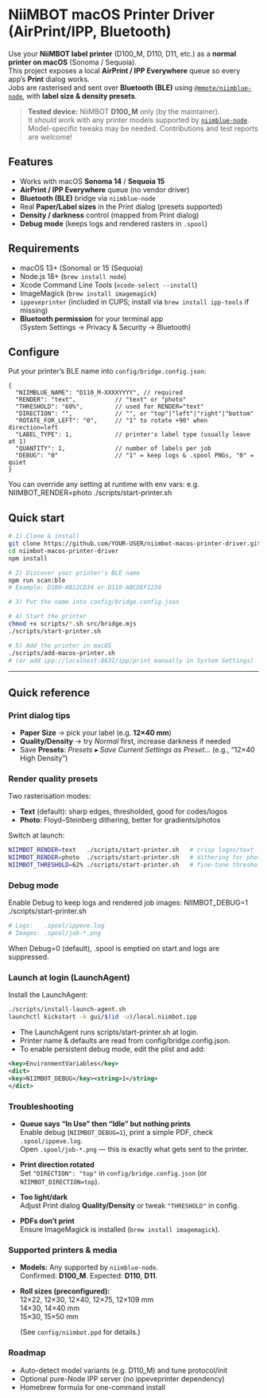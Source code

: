 # NiiMBOT macOS Printer Driver (AirPrint/IPP, Bluetooth)

Use your **NiiMBOT label printer** (D100_M, D110, D11, etc.) as a **normal printer on macOS** (Sonoma / Sequoia).  
This project exposes a local **AirPrint / IPP Everywhere** queue so every app’s **Print** dialog works.  
Jobs are rasterised and sent over **Bluetooth (BLE)** using [`@mmote/niimblue-node`](https://github.com/MultiMote/niimblue-node), with **label size & density presets**.

> **Tested device:** NiiMBOT **D100_M** only (by the maintainer).  
> It *should* work with any printer models supported by [`niimblue-node`](https://github.com/MultiMote/niimblue-node).  
> Model-specific tweaks may be needed. Contributions and test reports are welcome!


## Features

- Works with macOS **Sonoma 14** / **Sequoia 15**
- **AirPrint / IPP Everywhere** queue (no vendor driver)
- **Bluetooth (BLE)** bridge via `niimblue-node`
- Real **Paper/Label sizes** in the Print dialog (presets supported)
- **Density / darkness** control (mapped from Print dialog)
- **Debug mode** (keeps logs and rendered rasters in `.spool`)


## Requirements

- macOS 13+ (Sonoma) or 15 (Sequoia)
- Node.js 18+ (`brew install node`)
- Xcode Command Line Tools (`xcode-select --install`)
- ImageMagick (`brew install imagemagick`)
- `ippeveprinter` (included in CUPS; install via `brew install ipp-tools` if missing)
- **Bluetooth permission** for your terminal app  
  (System Settings → Privacy & Security → Bluetooth)


## Configure

Put your printer’s BLE name into `config/bridge.config.json`:

```jsonc
{
  "NIIMBLUE_NAME": "D110_M-XXXXYYYY", // required
  "RENDER": "text",           // "text" or "photo"
  "THRESHOLD": "60%",         // used for RENDER="text"
  "DIRECTION": "",            // "", or "top"|"left"|"right"|"bottom"
  "ROTATE_FOR_LEFT": "0",     // "1" to rotate +90° when direction=left
  "LABEL_TYPE": 1,            // printer's label type (usually leave at 1)
  "QUANTITY": 1,              // number of labels per job
  "DEBUG": "0"                // "1" = keep logs & .spool PNGs, "0" = quiet
}
```
You can override any setting at runtime with env vars:
e.g. NIIMBOT_RENDER=photo ./scripts/start-printer.sh


## Quick start

```bash
# 1) Clone & install
git clone https://github.com/YOUR-USER/niimbot-macos-printer-driver.git
cd niimbot-macos-printer-driver
npm install

# 2) Discover your printer's BLE name
npm run scan:ble
# Example: D100-AB12CD34 or D110-ABCDEF1234

# 3) Put the name into config/bridge.config.json

# 4) Start the printer
chmod +x scripts/*.sh src/bridge.mjs
./scripts/start-printer.sh

# 5) Add the printer in macOS
./scripts/add-macos-printer.sh
# (or add ipp://localhost:8631/ipp/print manually in System Settings)
```

---

## Quick reference

### Print dialog tips

- **Paper Size** → pick your label (e.g. **12×40 mm**)
- **Quality/Density** → try *Normal* first, increase darkness if needed
- Save **Presets**: *Presets ▸ Save Current Settings as Preset…* (e.g., “12×40 High Density”)

### Render quality presets

Two rasterisation modes:

- **Text** (default): sharp edges, thresholded, good for codes/logos
- **Photo**: Floyd–Steinberg dithering, better for gradients/photos

Switch at launch:

```bash
NIIMBOT_RENDER=text   ./scripts/start-printer.sh   # crisp logos/text
NIIMBOT_RENDER=photo  ./scripts/start-printer.sh   # dithering for photos
NIIMBOT_THRESHOLD=62% ./scripts/start-printer.sh   # fine-tune threshold
```

### Debug mode
Enable Debug to keep logs and rendered job images:
NIIMBOT_DEBUG=1 ./scripts/start-printer.sh
```bash
# Logs:   .spool/ippeve.log
# Images: .spool/job-*.png
```
When Debug=0 (default), .spool is emptied on start and logs are suppressed.

### Launch at login (LaunchAgent)
Install the LaunchAgent:
```bash
./scripts/install-launch-agent.sh
launchctl kickstart -k gui/$(id -u)/local.niimbot.ipp
```
- The LaunchAgent runs scripts/start-printer.sh at login.
- Printer name & defaults are read from config/bridge.config.json.
- To enable persistent debug mode, edit the plist and add:
```xml
<key>EnvironmentVariables</key>
<dict>
<key>NIIMBOT_DEBUG</key><string>1</string>
</dict>
```
### Troubleshooting

- **Queue says “In Use” then “Idle” but nothing prints**  
  Enable debug (`NIIMBOT_DEBUG=1`), print a simple PDF, check `.spool/ippeve.log`.  
  Open `.spool/job-*.png` — this is exactly what gets sent to the printer.

- **Print direction rotated**  
  Set `"DIRECTION": "top"` in `config/bridge.config.json` (or `NIIMBOT_DIRECTION=top`).

- **Too light/dark**  
  Adjust Print dialog **Quality/Density** or tweak `"THRESHOLD"` in config.

- **PDFs don’t print**  
  Ensure ImageMagick is installed (`brew install imagemagick`).

###  Supported printers & media

- **Models:** Any supported by `niimblue-node`.  
  Confirmed: **D100_M**. Expected: **D110**, **D11**.

- **Roll sizes (preconfigured):**  
  12×22, 12×30, 12×40, 12×75, 12×109 mm  
  14×30, 14×40 mm  
  15×30, 15×50 mm

  (See `config/niimbot.ppd` for details.)


### Roadmap
- Auto-detect model variants (e.g. D110_M) and tune protocol/init
- Optional pure-Node IPP server (no ippeveprinter dependency)
- Homebrew formula for one-command install